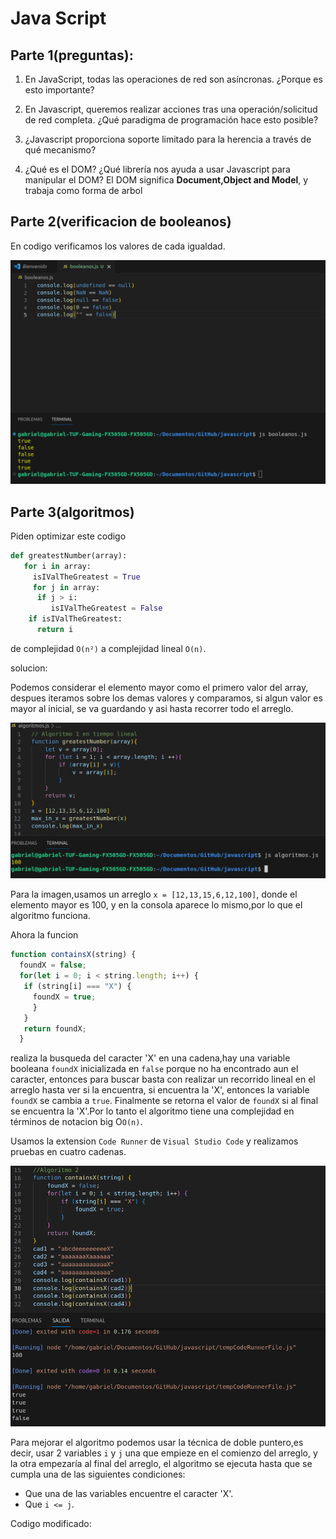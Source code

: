 # Java Script
## Parte 1(preguntas):
1. En JavaScript, todas las operaciones de red son asíncronas. ¿Porque es esto importante?
   
2. En Javascript, queremos realizar acciones tras una operación/solicitud de red completa. ¿Qué paradigma de programación hace esto posible?
   
3. ¿Javascript proporciona soporte limitado para la herencia a través de qué mecanismo?
   
4. ¿Qué es el DOM? ¿Qué librería nos ayuda a usar Javascript para manipular el DOM?
   El DOM significa **Document,Object and Model**, y trabaja como forma de arbol 

## Parte 2(verificacion de booleanos)
En codigo verificamos los valores de cada igualdad.

![scale = 0.7](https://github.com/GaboYR/javascript/blob/main/images/booleanos.png)

## Parte 3(algoritmos)
Piden optimizar este codigo 
```python
def greatestNumber(array):
   for i in array:
     isIValTheGreatest = True
     for j in array:
      if j > i:
         isIValTheGreatest = False
    if isIValTheGreatest:
      return i
```
de complejidad `O(n²)` a complejidad lineal `O(n)`.

solucion:

Podemos considerar el elemento mayor como el primero valor del array, despues iteramos sobre los demas valores y comparamos, si algun valor es mayor al inicial,
se va guardando y asi hasta recorrer todo el arreglo.

![scale = 0.8](https://github.com/GaboYR/javascript/blob/main/images/mayorLineal.png)

Para la imagen,usamos un arreglo `x = [12,13,15,6,12,100]`, donde el elemento mayor es 100, y en la consola aparece lo mismo,por lo que el algoritmo funciona.

Ahora la funcion 
```js
function containsX(string) {
  foundX = false;
  for(let i = 0; i < string.length; i++) {
   if (string[i] === "X") {
     foundX = true;
     }
   }
   return foundX;
  }
```
realiza la busqueda del caracter 'X' en una cadena,hay una variable booleana `foundX` inicializada en `false` porque no ha encontrado aun el caracter, entonces para buscar basta con realizar un recorrido lineal en el arreglo
hasta ver si la encuentra, si encuentra la 'X', entonces la variable `foundX` se cambia a `true`. Finalmente se retorna el valor de `foundX` si al final se encuentra la 'X'.Por lo tanto el algoritmo tiene una complejidad en términos de notacion big O`O(n)`.

Usamos la extension `Code Runner` de `Visual Studio Code` y realizamos pruebas en cuatro cadenas.

![](https://github.com/GaboYR/javascript/blob/main/images/containX_original.png)


Para mejorar el algoritmo podemos usar la técnica de doble puntero,es decir, usar 2 variables `i` y `j` una que empieze en el comienzo del arreglo, y la otra empezaría al final del arreglo, el algoritmo se ejecuta hasta que se cumpla una de las siguientes condiciones:
- Que una de las variables encuentre el caracter 'X'.
- Que `i <= j`.

Codigo modificado:
```js
```
